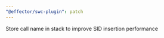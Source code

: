```yaml
---
"@effector/swc-plugin": patch
---
```


Store call name in stack to improve SID insertion performance
